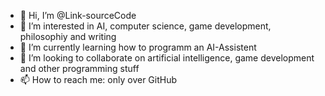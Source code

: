 - 👋 Hi, I’m @Link-sourceCode
- 👀 I’m interested in AI, computer science, game development, philosophiy and writing
- 🌱 I’m currently learning how to programm an AI-Assistent
- 💞️ I’m looking to collaborate on artificial intelligence, game development and other programming stuff
- 📫 How to reach me: only over GitHub
